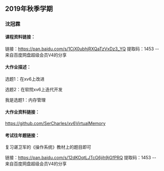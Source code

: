 ## 2019年秋季学期

### 沈冠霖

#### 课程资料链接：

链接：https://pan.baidu.com/s/1CjX0ubhjRXQaTzVxDz3_YQ 
提取码：1453 
--来自百度网盘超级会员V4的分享

#### 大作业描述：

选题1：在xv6上改进

选题2：在软院xv6上迭代开发

我是选题1：内存管理


#### 大作业资料链接：

https://github.com/SerCharles/xv6VirtualMemory

#### **考试往年题链接：**

复习谌卫军的《操作系统》教材上的题目即可

链接：https://pan.baidu.com/s/12dKOqtLJTcG6jih9jGfPRQ 
提取码：1453 
--来自百度网盘超级会员V4的分享

